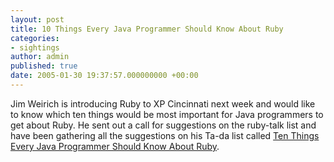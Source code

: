 ```yaml
---
layout: post
title: 10 Things Every Java Programmer Should Know About Ruby
categories:
- sightings
author: admin
published: true
date: 2005-01-30 19:37:57.000000000 +00:00
---
```

<p>Jim Weirich is introducing Ruby to XP Cincinnati next week and would like to know which ten things would be most important for Java programmers to get about Ruby. He sent out a call for suggestions on the ruby-talk list and have been gathering all the suggestions on his Ta-da list called <a href="http://jimweirich.tadalist.com/lists/public/14055">Ten Things Every Java Programmer Should Know About Ruby</a>.</p>